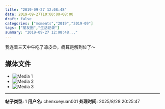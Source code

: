 ```yaml
---
title: "2019-09-27 12:08:48"
date: 2019-09-27T10:00:00+08:00
draft: false
categories: ["moments","2019","2019-09"]
tags: ["朋友圈","生活记录"]
summary: "2019-09-27 12:08:48..."
---
```


我连着三天中午吃了凉皮😌，瘾算是解到位了～

## 媒体文件

- ![Media 1](/Moments/photos/2019-09-27/201909271208480.jpg)
- ![Media 2](/Moments/photos/2019-09-27/201909271208481.jpg)
- ![Media 3](/Moments/photos/2019-09-27/201909271208482.jpg)

---

**帖子类型:** 1
**用户名:** chenxueyuan001
**处理时间:** 2025/8/28 20:25:47